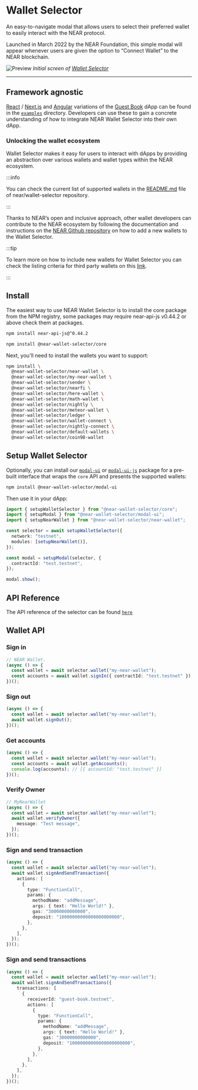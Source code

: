 # Wallet Selector

An easy-to-navigate modal that allows users to select their preferred wallet to easily interact with the NEAR protocol.

Launched in March 2022 by the NEAR Foundation, this simple modal will appear whenever users are given the option to “Connect Wallet” to the NEAR blockchain.

![Preview](/docs/assets/wallet-selector-preview.png) *Initial screen of [Wallet Selector](https://near.github.io/wallet-selector/)*

---

## Framework agnostic

[React](https://reactjs.org/) / [Next.js](https://nextjs.org/) and [Angular](https://angular.io/) variations of the [Guest Book](https://github.com/near-examples/guest-book-js/) dApp can be found in the [`examples`](https://github.com/near/wallet-selector/tree/main/examples) directory. Developers can use these to gain a concrete understanding of how to integrate NEAR Wallet Selector into their own dApp.

### Unlocking the wallet ecosystem

Wallet Selector makes it easy for users to interact with dApps by providing an abstraction over various wallets and wallet types within the NEAR ecosystem.

:::info

You can check the current list of supported wallets in the [README.md](https://github.com/near/wallet-selector/blob/main/README.md) file of near/wallet-selector repository.

:::

Thanks to NEAR’s open and inclusive approach, other wallet developers can contribute to the NEAR ecosystem by following the documentation and instructions on the [NEAR Github repository](https://github.com/near/wallet-selector) on how to add a new wallets to the Wallet Selector.

:::tip

To learn more on how to include new wallets for Wallet Selector you can check the listing criteria for third party wallets on this [link](https://github.com/near/wallet-selector/blob/main/CONTRIBUTING.md#listing-criteria-for-third-party-wallet-on-wallet-selector).

:::

## Install

The easiest way to use NEAR Wallet Selector is to install the core package from the NPM registry, some packages may require near-api-js v0.44.2 or above check them at packages.

```bash
npm install near-api-js@^0.44.2
```

```bash
npm install @near-wallet-selector/core
```

Next, you'll need to install the wallets you want to support:

```bash
npm install \
  @near-wallet-selector/near-wallet \
  @near-wallet-selector/my-near-wallet \
  @near-wallet-selector/sender \
  @near-wallet-selector/nearfi \
  @near-wallet-selector/here-wallet \
  @near-wallet-selector/math-wallet \
  @near-wallet-selector/nightly \
  @near-wallet-selector/meteor-wallet \
  @near-wallet-selector/ledger \
  @near-wallet-selector/wallet-connect \
  @near-wallet-selector/nightly-connect \
  @near-wallet-selector/default-wallets \
  @near-wallet-selector/coin98-wallet
```

## Setup Wallet Selector

Optionally, you can install our [`modal-ui`](https://www.npmjs.com/package/@near-wallet-selector/modal-ui) or [`modal-ui-js`](https://www.npmjs.com/package/@near-wallet-selector/modal-ui-js) package for a pre-built interface that wraps the `core` API and presents the supported wallets:

```bash
npm install @near-wallet-selector/modal-ui
```

Then use it in your dApp:

```ts
import { setupWalletSelector } from "@near-wallet-selector/core";
import { setupModal } from "@near-wallet-selector/modal-ui";
import { setupNearWallet } from "@near-wallet-selector/near-wallet";

const selector = await setupWalletSelector({
  network: "testnet",
  modules: [setupNearWallet()],
});

const modal = setupModal(selector, {
  contractId: "test.testnet",
});

modal.show();
```

## API Reference

The API reference of the selector can be found [`here`](https://github.com/near/wallet-selector/blob/main/packages/core/docs/api/selector.md)

## Wallet API

### Sign in

```ts
// NEAR Wallet.
(async () => {
  const wallet = await selector.wallet("my-near-wallet");
  const accounts = await wallet.signIn({ contractId: "test.testnet" });
})();
```

### Sign out

```ts
(async () => {
  const wallet = await selector.wallet("my-near-wallet");
  await wallet.signOut();
})();
```

### Get accounts

```ts
(async () => {
  const wallet = await selector.wallet("my-near-wallet");
  const accounts = await wallet.getAccounts();
  console.log(accounts); // [{ accountId: "test.testnet" }]
})();
```

### Verify Owner

```ts
// MyNearWallet
(async () => {
  const wallet = await selector.wallet("my-near-wallet");
  await wallet.verifyOwner({
    message: "Test message",
  });
})();
```

### Sign and send transaction

```ts
(async () => {
  const wallet = await selector.wallet("my-near-wallet");
  await wallet.signAndSendTransaction({
    actions: [
      {
        type: "FunctionCall",
        params: {
          methodName: "addMessage",
          args: { text: "Hello World!" },
          gas: "30000000000000",
          deposit: "10000000000000000000000",
        },
      },
    ],
  });
})();
```

### Sign and send transactions

```ts
(async () => {
  const wallet = await selector.wallet("my-near-wallet");
  await wallet.signAndSendTransactions({
    transactions: [
      {
        receiverId: "guest-book.testnet",
        actions: [
          {
            type: "FunctionCall",
            params: {
              methodName: "addMessage",
              args: { text: "Hello World!" },
              gas: "30000000000000",
              deposit: "10000000000000000000000",
            },
          },
        ],
      },
    ],
  });
})();
```
